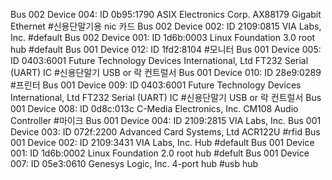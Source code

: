Bus 002 Device 004: ID 0b95:1790 ASIX Electronics Corp. AX88179 Gigabit Ethernet #신용단말기용  nic 카드 
Bus 002 Device 002: ID 2109:0815 VIA Labs, Inc.   #default
Bus 002 Device 001: ID 1d6b:0003 Linux Foundation 3.0 root hub  #default 
Bus 001 Device 012: ID 1fd2:8104   #모니터 
Bus 001 Device 005: ID 0403:6001 Future Technology Devices International, Ltd FT232 Serial (UART) IC   #신용단말기 USB or 락 컨트럴서 
Bus 001 Device 010: ID 28e9:0289  #프린터
Bus 001 Device 009: ID 0403:6001 Future Technology Devices International, Ltd FT232 Serial (UART) IC    #신용단말기 USB or 락 컨트럴서 
Bus 001 Device 008: ID 0d8c:013c C-Media Electronics, Inc. CM108 Audio Controller  #마이크
Bus 001 Device 004: ID 2109:2815 VIA Labs, Inc. 
Bus 001 Device 003: ID 072f:2200 Advanced Card Systems, Ltd ACR122U  #rfid
Bus 001 Device 002: ID 2109:3431 VIA Labs, Inc. Hub #default
Bus 001 Device 001: ID 1d6b:0002 Linux Foundation 2.0 root hub #defult
Bus 001 Device 007: ID 05e3:0610 Genesys Logic, Inc. 4-port hub #usb hub
